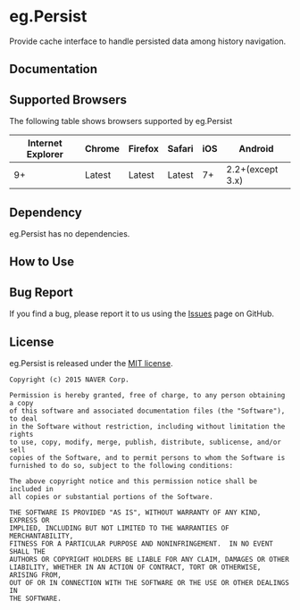 # eg.Persist
Provide cache interface to handle persisted data among history navigation.

## Documentation

## Supported Browsers
The following table shows browsers supported by eg.Persist

|Internet Explorer|Chrome|Firefox|Safari|iOS|Android|
|---|---|---|---|---|---|
|9+|Latest|Latest|Latest|7+|2.2+(except 3.x)|

## Dependency
eg.Persist has no dependencies.

## How to Use

## Bug Report

If you find a bug, please report it to us using the [Issues](https://github.com/naver/egjs-persist/issues) page on GitHub.


## License
eg.Persist is released under the [MIT license](http://naver.github.io/egjs/license.txt).

```
Copyright (c) 2015 NAVER Corp.

Permission is hereby granted, free of charge, to any person obtaining a copy
of this software and associated documentation files (the "Software"), to deal
in the Software without restriction, including without limitation the rights
to use, copy, modify, merge, publish, distribute, sublicense, and/or sell
copies of the Software, and to permit persons to whom the Software is
furnished to do so, subject to the following conditions:

The above copyright notice and this permission notice shall be included in
all copies or substantial portions of the Software.

THE SOFTWARE IS PROVIDED "AS IS", WITHOUT WARRANTY OF ANY KIND, EXPRESS OR
IMPLIED, INCLUDING BUT NOT LIMITED TO THE WARRANTIES OF MERCHANTABILITY,
FITNESS FOR A PARTICULAR PURPOSE AND NONINFRINGEMENT.  IN NO EVENT SHALL THE
AUTHORS OR COPYRIGHT HOLDERS BE LIABLE FOR ANY CLAIM, DAMAGES OR OTHER
LIABILITY, WHETHER IN AN ACTION OF CONTRACT, TORT OR OTHERWISE, ARISING FROM,
OUT OF OR IN CONNECTION WITH THE SOFTWARE OR THE USE OR OTHER DEALINGS IN
THE SOFTWARE.
```